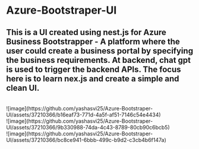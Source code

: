 # Azure-Bootstraper-UI
## This is a UI created using nest.js for Azure Business Bootstrapper - A platform where the user could create a business portal by specifying the business requirements. At backend, chat gpt is used to trigger the backend APIs. The focus here is to learn nex.js and create a simple and clean UI.

<br>
![image](https://github.com/yashasvi25/Azure-Bootstraper-UI/assets/37210366/b16eaf73-771d-4a5f-af51-7146c54e4434)
<br>
![image](https://github.com/yashasvi25/Azure-Bootstraper-UI/assets/37210366/9b330988-74da-4c43-8789-80cb90c6bcb5)
<br>
![image](https://github.com/yashasvi25/Azure-Bootstraper-UI/assets/37210366/bc8ce941-6bbb-499c-b9d2-c3cb4b6f147a)


